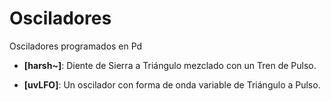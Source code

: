 # Osciladores

Osciladores programados en Pd

- **[harsh~]**: Diente de Sierra a Triángulo mezclado con un Tren de Pulso.

- **[uvLFO]**: Un oscilador con forma de onda variable de Triángulo a Pulso.

